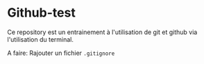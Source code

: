 # Github-test

Ce repository est un entrainement à l'utilisation de git et github via l'utilisation du terminal.

A faire: Rajouter un fichier `.gitignore`
